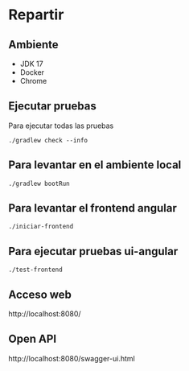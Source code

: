# Repartir

## Ambiente

 * JDK 17
 * Docker
 * Chrome

## Ejecutar pruebas

Para ejecutar todas las pruebas

```
./gradlew check --info
```

## Para levantar en el ambiente local

```
./gradlew bootRun
```

## Para levantar el frontend angular

```
./iniciar-frontend
```

## Para ejecutar pruebas ui-angular

```
./test-frontend
```

## Acceso web

http://localhost:8080/

## Open API

http://localhost:8080/swagger-ui.html

##
